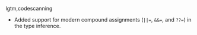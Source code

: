 lgtm,codescanning
* Added support for modern compound assignments (`||=`, `&&=`, and `??=`) in the type inference.
